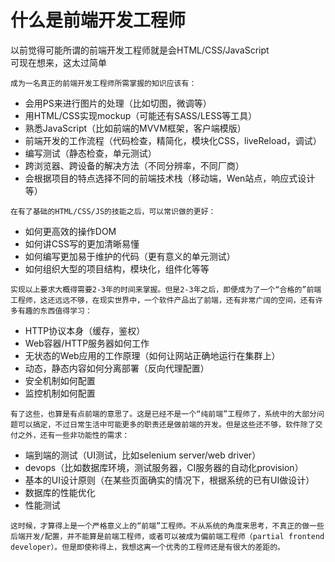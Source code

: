 # 什么是前端开发工程师
以前觉得可能所谓的前端开发工程师就是会HTML/CSS/JavaScript<br>
可现在想来，这太过简单<br>

`成为一名真正的前端开发工程师所需掌握的知识应该有：`<br>
* 会用PS来进行图片的处理（比如切图，微调等）<br>
* 用HTML/CSS实现mockup（可能还有SASS/LESS等工具）<br>
* 熟悉JavaScript（比如前端的MVVM框架，客户端模版）<br>
* 前端开发的工作流程（代码检查，精简化，模块化CSS，liveReload，调试）<br>
* 编写测试（静态检查，单元测试）<br>
* 跨浏览器、跨设备的解决方法（不同分辨率，不同厂商）<br>
* 会根据项目的特点选择不同的前端技术栈（移动端，Wen站点，响应式设计等）<br>

`在有了基础的HTML/CSS/JS的技能之后，可以常识做的更好：`<br>
* 如何更高效的操作DOM<br>
* 如何讲CSS写的更加清晰易懂<br>
* 如何编写更加易于维护的代码（更有意义的单元测试）<br>
* 如何组织大型的项目结构，模块化，组件化等等<br>

`实现以上要求大概得需要2-3年的时间来掌握。但是2-3年之后，即便成为了一个“合格的”前端工程师，这还远远不够，在现实世界中，一个软件产品出了前端，还有非常广阔的空间，还有许多有趣的东西值得学习：`<br>

* HTTP协议本身（缓存，鉴权）<br>
* Web容器/HTTP服务器如何工作<br>
* 无状态的Web应用的工作原理（如何让网站正确地运行在集群上）<br>
* 动态，静态内容如何分离部署（反向代理配置）<br>
* 安全机制如何配置<br>
* 监控机制如何配置<br>

`有了这些，也算是有点前端的意思了。这是已经不是一个“纯前端”工程师了，系统中的大部分问题可以搞定，不过日常生活中可能更多的职责还是做前端的开发。但是这些还不够，软件除了交付之外，还有一些非功能性的需求：`<br>
* 端到端的测试（UI测试，比如selenium server/web driver）<br>
* devops（比如数据库环境，测试服务器，CI服务器的自动化provision）<br>
* 基本的UI设计原则（在某些页面确实的情况下，根据系统的已有UI做设计）<br>
* 数据库的性能优化<br>
* 性能测试<br>

`这时候，才算得上是一个严格意义上的“前端”工程师。不从系统的角度来思考，不真正的做一些后端开发/配置，并不能算是前端工程师，或者可以被成为偏前端工程师（partial frontend developer）。但是即使称得上，我想这离一个优秀的工程师还是有很大的差距的。`
